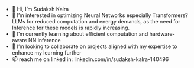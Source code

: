 - 👋 Hi, I’m Sudaksh Kalra
- 👀 I’m interested in optimizing Neural Networks especially Transformers?LLMs for reduced computation and energy demands, as the need for Inference for these models is rapidly increasing.
- 🌱 I’m currently learning about efficient computation and hardware-aware NN inference
- 💞️ I’m looking to collaborate on projects aligned with my expertise to enhance my learning further
- 📫 reach me on linked in: linkedin.com/in/sudaksh-kalra-140496

<!---
sudaksh14/sudaksh14 is a ✨ special ✨ repository because its `README.md` (this file) appears on your GitHub profile.
You can click the Preview link to take a look at your changes.
--->

